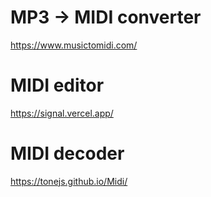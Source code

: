 # MP3 -> MIDI converter
https://www.musictomidi.com/

# MIDI editor
https://signal.vercel.app/

# MIDI decoder
https://tonejs.github.io/Midi/
